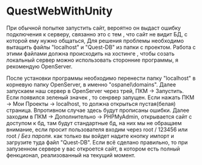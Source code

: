 # QuestWebWithUnity
При обычной попытке запустить сайт, вероятно он выдаст ошибку подключения к серверу, связанно это с тем , что сайт не видит БД, с которой ему нужно общаться,
Для решения проблемы необходимо вытащить файлы "localhost" и "Quest-DB" из папки с проектом.
Работа с этими файлами должна происходить на хостинге , чтобы созать локальный сервер можно использовать сторонние программы, я рекомендую OpenServer.

После установки программы необходимо перенести папку "localhost" в корневую папку OpenServer, в именно "ospanel\domains".
Далее запускаем наш сервер в OpenServer через трей, ПКМ -> Запустить.
Если появился зеленый значек , то сенрвер запущен.
Если нажать ПКМ -> Мои Проекты -> localhost, то должна открыться пустая(белая) страница. Впротивном случае здесь будут прописаны ошибки.
Далее заходим в ПКМ -> Дополнительно -> PHPMyAdmin, открывается сайт с доступом к бд, там будут стандартные бд, на них мы не обращаем внимание, если просит
пользователя входим через root / 123456 или root / *Без пароля*.
как только вы войдет надите кнопку импорт и загрузите туда файл "Quest-DB".
Если всё сделано правильно, то при запузенном сервере у вас откроется сайт, в котором есть полный фенкционал, реализованный на текущий момент.

